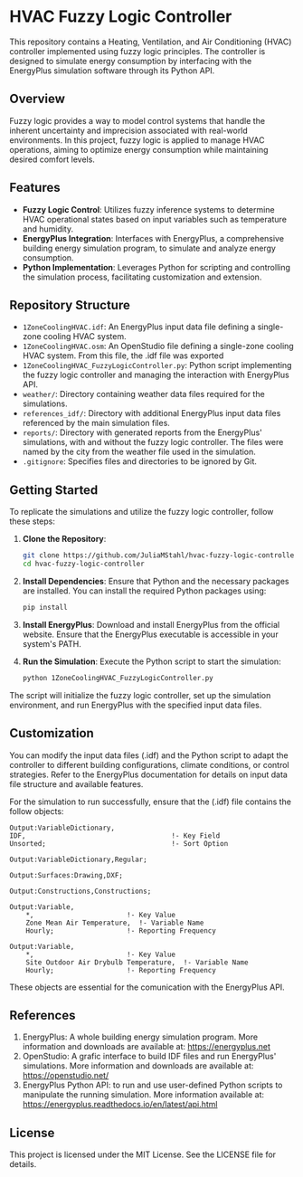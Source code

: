 # HVAC Fuzzy Logic Controller

This repository contains a Heating, Ventilation, and Air Conditioning (HVAC) controller implemented using fuzzy logic principles. The controller is designed to simulate energy consumption by interfacing with the EnergyPlus simulation software through its Python API.

## Overview

Fuzzy logic provides a way to model control systems that handle the inherent uncertainty and imprecision associated with real-world environments. In this project, fuzzy logic is applied to manage HVAC operations, aiming to optimize energy consumption while maintaining desired comfort levels.

## Features

- **Fuzzy Logic Control**: Utilizes fuzzy inference systems to determine HVAC operational states based on input variables such as temperature and humidity.
- **EnergyPlus Integration**: Interfaces with EnergyPlus, a comprehensive building energy simulation program, to simulate and analyze energy consumption.
- **Python Implementation**: Leverages Python for scripting and controlling the simulation process, facilitating customization and extension.

## Repository Structure

- `1ZoneCoolingHVAC.idf`: An EnergyPlus input data file defining a single-zone cooling HVAC system.
- `1ZoneCoolingHVAC.osm`: An OpenStudio file defining a single-zone cooling HVAC system. From this file, the .idf file was exported
- `1ZoneCoolingHVAC_FuzzyLogicController.py`: Python script implementing the fuzzy logic controller and managing the interaction with EnergyPlus API.
- `weather/`: Directory containing weather data files required for the simulations.
- `references_idf/`: Directory with additional EnergyPlus input data files referenced by the main simulation files.
- `reports/`: Directory with generated reports from the EnergyPlus' simulations, with and without the fuzzy logic controller. The files were named by the city from the weather file used in the simulation.
- `.gitignore`: Specifies files and directories to be ignored by Git.

## Getting Started

To replicate the simulations and utilize the fuzzy logic controller, follow these steps:

1. **Clone the Repository**:
   ```bash
   git clone https://github.com/JuliaMStahl/hvac-fuzzy-logic-controller.git
   cd hvac-fuzzy-logic-controller

2. **Install Dependencies**: Ensure that Python and the necessary packages are installed. You can install the required Python packages using:
    ```bash
    pip install 

3. **Install EnergyPlus**: Download and install EnergyPlus from the official website. Ensure that the EnergyPlus executable is accessible in your system's PATH.

4. **Run the Simulation**: Execute the Python script to start the simulation:

    ```bash
    python 1ZoneCoolingHVAC_FuzzyLogicController.py

The script will initialize the fuzzy logic controller, set up the simulation environment, and run EnergyPlus with the specified input data files.

## Customization
You can modify the input data files (.idf) and the Python script to adapt the controller to different building configurations, climate conditions, or control strategies. Refer to the EnergyPlus documentation for details on input data file structure and available features.

For the simulation to run successfully, ensure that the (.idf) file contains the follow objects:

    
    Output:VariableDictionary,
    IDF,                                    !- Key Field
    Unsorted;                               !- Sort Option

    Output:VariableDictionary,Regular;

    Output:Surfaces:Drawing,DXF;

    Output:Constructions,Constructions;

    Output:Variable,
        *,                       !- Key Value
        Zone Mean Air Temperature,  !- Variable Name
        Hourly;                  !- Reporting Frequency

    Output:Variable,
        *,                       !- Key Value
        Site Outdoor Air Drybulb Temperature,  !- Variable Name
        Hourly;                  !- Reporting Frequency

These objects are essential for the comunication with the EnergyPlus API.

## References
1. EnergyPlus: A whole building energy simulation program. More information and downloads are available at: https://energyplus.net
2. OpenStudio: A grafic interface to build IDF files and run EnergyPlus' simulations. More information and downloads are available at: https://openstudio.net/
3. EnergyPlus Python API: to run and use user-defined Python scripts to manipulate the running simulation. More information available at: https://energyplus.readthedocs.io/en/latest/api.html

## License
This project is licensed under the MIT License. See the LICENSE file for details.